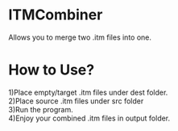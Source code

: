 # ITMCombiner
Allows you to merge two .itm files into one.

# How to Use?
1)Place empty/target .itm files under dest folder.  
2)Place source .itm files under src folder  
3)Run the program.  
4)Enjoy your combined .itm files in output folder.

